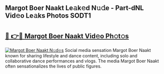 ## Margot Boer Naakt Le𝚊k𝚎d N𝚞𝚍e - Part-dNL Vid𝚎o Le𝚊ks Photos SODT1

# <h2><a href="http://fbaxs2u.evod.top/?m=Margot+Boer+Naakt">🔗 👉🔴 Margot Boer Naakt Vid𝚎o Ph𝚘t𝚘s</a></h2>

[![Margot Boer Naakt N𝚞d𝚎s](https://i.imgur.com/8V9OHl7.gif)](http://fbaxs2u.evod.top/?m=Margot+Boer+Naakt)
Social media sensation Margot Boer Naakt known for sharing lifestyle and dance content, including solo and collaborative dance performances and vlogs. The media Margot Boer Naakt often sensationalizes the lives of public figures. 
